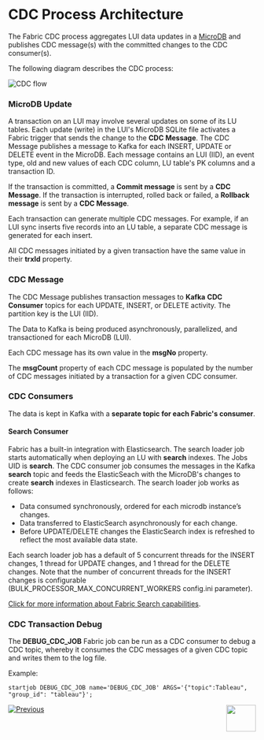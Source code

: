 # CDC Process Architecture

The Fabric CDC process aggregates LUI data updates in a [MicroDB](/articles/02_fabric_architecture/01_fabric_architecture_overview.md#211-microdb-) and publishes CDC message(s) with the committed changes to the CDC consumer(s). 

The following diagram describes the CDC process:

![CDC flow](images/cdc_data_flow_diagram.png)

### MicroDB Update

A transaction on an LUI may involve several updates on some of its LU tables. Each update (write) in the LUI's MicroDB SQLite file activates a Fabric trigger that sends the change to the **CDC Message**. The CDC Message publishes a message to Kafka for each INSERT, UPDATE or DELETE event in the MicroDB. Each message contains an  LUI (IID), an event type, old and new values of each CDC column, LU table's PK columns and a transaction ID.

If the transaction is committed, a **Commit message** is sent by a **CDC Message**. If the transaction is interrupted, rolled back or failed, a **Rollback message** is sent by a **CDC Message**.

Each transaction can generate multiple CDC messages. For example, if an LUI sync inserts five records into an LU table, a separate CDC message is generated for each insert.

All CDC messages initiated by a given transaction have the same value in their **trxId** property.

### CDC Message

The CDC Message publishes transaction messages to **Kafka** **CDC Consumer** topics for each UPDATE, INSERT, or DELETE activity. The partition key is the LUI (IID).

The Data to Kafka is being produced asynchronously, parallelized, and transactioned for each MicroDB (LUI). 

Each CDC message has its own value in the **msgNo** property.

The **msgCount** property of each CDC message is populated by the number of CDC messages initiated by a transaction for a given CDC consumer. 

### CDC Consumers
The data is kept in Kafka with a **separate topic for each Fabric's consumer**.

#### Search Consumer

Fabric has a built-in integration with Elasticsearch. The search loader job starts automatically when deploying an LU with **search** indexes. The Jobs UID is **search**. The CDC consumer job consumes the messages in the Kafka **search** topic and feeds the ElasticSeach with the MicroDB's changes to create **search** indexes in Elasticsearch. The search loader job works as follows:
- Data consumed synchronously, ordered for each microdb instance’s changes.
- Data transferred to ElasticSearch asynchronously for each change.
- Before UPDATE/DELETE changes the ElasticSearch index is refreshed to reflect the most available data state.

Each search loader job has a default of 5 concurrent threads for the INSERT changes, 1 thread for UPDATE changes, and 1 thread for the DELETE changes. Note that the number of concurrent threads for the INSERT changes is configurable (BULK_PROCESSOR_MAX_CONCURRENT_WORKERS config.ini parameter).

[Click for more information about Fabric Search capabilities](cdc_consumers/search/01_search_overview_and_use_cases.md).

### CDC Transaction Debug 

The **DEBUG_CDC_JOB** Fabric job can be run as a CDC consumer to debug a CDC topic, whereby it consumes the CDC messages of a given CDC topic and writes them to the log file. 

Example: 

~~~
startjob DEBUG_CDC_JOB name='DEBUG_CDC_JOB' ARGS='{"topic":Tableau", "group_id": "tableau"}';
~~~





[![Previous](/articles/images/Previous.png)](01_change_data_capture_overview.md)[<img align="right" width="60" height="54" src="/articles/images/Next.png">](03_cdc_messages.md)
